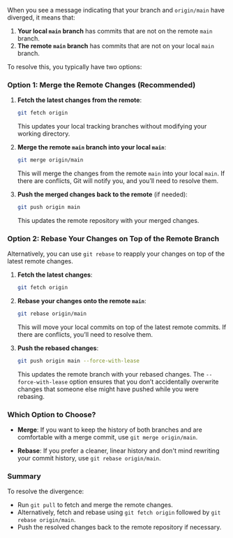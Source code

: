 When you see a message indicating that your branch and `origin/main` have diverged, it means that:

1. **Your local `main` branch** has commits that are not on the remote `main` branch.
2. **The remote `main` branch** has commits that are not on your local `main` branch.

To resolve this, you typically have two options:

### Option 1: Merge the Remote Changes (Recommended)

1. **Fetch the latest changes from the remote**:
   ```bash
   git fetch origin
   ```
   This updates your local tracking branches without modifying your working directory.

2. **Merge the remote `main` branch into your local `main`**:
   ```bash
   git merge origin/main
   ```
   This will merge the changes from the remote `main` into your local `main`. If there are conflicts, Git will notify you, and you’ll need to resolve them.

3. **Push the merged changes back to the remote** (if needed):
   ```bash
   git push origin main
   ```
   This updates the remote repository with your merged changes.

### Option 2: Rebase Your Changes on Top of the Remote Branch

Alternatively, you can use `git rebase` to reapply your changes on top of the latest remote changes.

1. **Fetch the latest changes**:
   ```bash
   git fetch origin
   ```

2. **Rebase your changes onto the remote `main`**:
   ```bash
   git rebase origin/main
   ```
   This will move your local commits on top of the latest remote commits. If there are conflicts, you’ll need to resolve them.

3. **Push the rebased changes**:
   ```bash
   git push origin main --force-with-lease
   ```
   This updates the remote branch with your rebased changes. The `--force-with-lease` option ensures that you don’t accidentally overwrite changes that someone else might have pushed while you were rebasing.

### Which Option to Choose?

- **Merge**: If you want to keep the history of both branches and are comfortable with a merge commit, use `git merge origin/main`.
  
- **Rebase**: If you prefer a cleaner, linear history and don't mind rewriting your commit history, use `git rebase origin/main`.

### Summary

To resolve the divergence:

- Run `git pull` to fetch and merge the remote changes.
- Alternatively, fetch and rebase using `git fetch origin` followed by `git rebase origin/main`.
- Push the resolved changes back to the remote repository if necessary.

